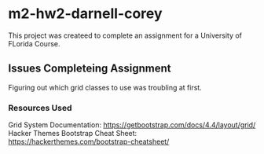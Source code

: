 # m2-hw2-darnell-corey
This project was createed to complete an assignment for a University of FLorida Course.

## Issues Completeing Assignment

Figuring out which grid classes to use was troubling at first.


### Resources Used

Grid System Documentation: https://getbootstrap.com/docs/4.4/layout/grid/
Hacker Themes Bootstrap Cheat Sheet: https://hackerthemes.com/bootstrap-cheatsheet/

